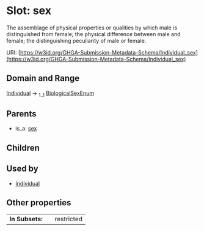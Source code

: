 
# Slot: sex


The assemblage of physical properties or qualities by which male is distinguished from female; the physical difference between male and female; the distinguishing peculiarity of male or female.

URI: [https://w3id.org/GHGA-Submission-Metadata-Schema/Individual_sex](https://w3id.org/GHGA-Submission-Metadata-Schema/Individual_sex)


## Domain and Range

[Individual](Individual.md) &#8594;  <sub>1..1</sub> [BiologicalSexEnum](BiologicalSexEnum.md)

## Parents

 *  is_a: [sex](sex.md)

## Children


## Used by

 * [Individual](Individual.md)

## Other properties

|  |  |  |
| --- | --- | --- |
| **In Subsets:** | | restricted |

